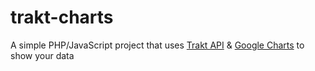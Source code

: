 trakt-charts
============
A simple PHP/JavaScript project that uses [Trakt API](http://trakt.tv) &amp; [Google Charts](https://developers.google.com/chart/) to show your data

